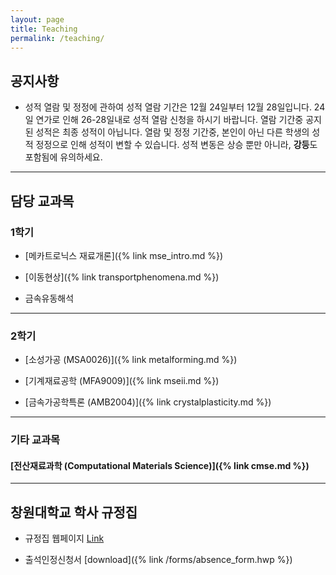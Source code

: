 ```yaml
---
layout: page
title: Teaching
permalink: /teaching/
---
```



## 공지사항
- 성적 열람 및 정정에 관하여
 성적 열람 기간은 12월 24일부터 12월 28일입니다.
 24일 연가로 인해 26-28일내로 성적 열람 신청을 하시기 바랍니다.
 열람 기간중 공지된 성적은 최종 성적이 아닙니다.
 열람 및 정정 기간중, 본인이 아닌 다른 학생의 성적 정정으로 인해 성적이 변할 수 있습니다.
 성적 변동은 상승 뿐만 아니라, **강등**도 포함됨에 유의하세요.

<!--
- [2018년 메카재료개론 기말고사 성적]({%link /dat/18-1_MSE_final_analysis.txt%})
<img src='/dat/18-1_MSE_final.png'>
- [2018년 이동현상 기말고사 성적]({%link /dat/18-1_transport_final_analysis.txt%})
<img src='/dat/18-1_transport_final.png'>


- [2018년 메카재료개론 중간고사 성적]({%link /dat/18-1_MSE_midterm_analysis.txt%})
 <img src='/dat/18-1_MSE_midterm.png'>
- [2018년 이동현상 중간고사 성적]({%link /dat/18-1_transport_midterm_analysis.txt%})
 <img src='/dat/18-1_transport_midterm.png'>


- [2017년 기계재료공학 기말고사 성적]({%link /dat/score_record_2017_MSEII_analysis_final.txt%})
 <img src='/dat/score_record_2017_MSEII_final.png'>
- [2017년 소성가공학 기말고사 성적]({%link /dat/score_record_2017_MF_analysis_final.txt%})
 <img src='/dat/score_record_2017_MF_final.png'> -->


----------------------------

## 담당 교과목

### 1학기

- [메카트로닉스 재료개론]({% link mse_intro.md %})

- [이동현상]({% link transportphenomena.md %})

- 금속유동해석

----------------------------

### 2학기

- [소성가공 (MSA0026)]({% link metalforming.md %})

- [기계재료공학 (MFA9009)]({% link mseii.md %})

- [금속가공학특론 (AMB2004)]({% link crystalplasticity.md %})

<!-- - [금속유동해석특론]({% link metalplasticity.md %}) -->

----------------------------

### 기타 교과목

#### [전산재료과학 (Computational Materials Science)]({% link cmse.md %})

----------------------------

## 창원대학교 학사 규정집

- 규정집 웹페이지 [Link](http://w3.changwon.ac.kr/kor/html/05_facilities/facilities_0101.php)

- 출석인정신청서 [download]({% link /forms/absence_form.hwp %})
